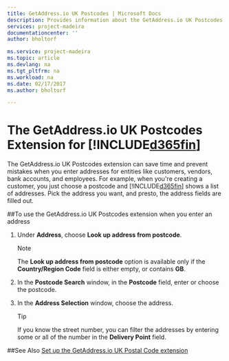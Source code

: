 ```yaml
---
title: GetAddress.io UK Postcodes | Microsoft Docs
description: Provides information about the GetAddress.io UK Postcodes extension
services: project-madeira
documentationcenter: ''
author: bholtorf

ms.service: project-madeira
ms.topic: article
ms.devlang: na
ms.tgt_pltfrm: na
ms.workload: na
ms.date: 02/17/2017
ms.author: bholtorf

---
```


# The GetAddress.io UK Postcodes Extension for [!INCLUDE[d365fin](includes/d365fin_long_md.md)]
The GetAddress.io UK Postcodes extension can save time and prevent mistakes when you enter addresses for entities like customers, vendors, bank accounts, and employees. For example, when you're creating a customer, you just choose a postcode and [!INCLUDE[d365fin](includes/d365fin_md.md)] shows a list of addresses. Pick the address you want, and presto, the address fields are filled out.  
  
##To use the GetAddress.io UK Postcodes extension when you enter an address
1. Under **Address**, choose **Look up address from postcode**.  

    > [!NOTE]
    > The **Look up address from postcode** option is available only if the **Country/Region Code** field is either empty, or contains **GB**.
2. In the **Postcode Search** window, in the **Postcode** field, enter or choose the postcode.  
3. In the **Address Selection** window, choose the address.  
  
    > [!TIP]
    > If you know the street number, you can filter the addresses by entering some or all of the number in the **Delivery Point** field.

##See Also
[Set up the GetAddress.io UK Postal Code extension](uk-setup-postal-code-service.md)

